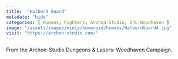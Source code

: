 ```yaml
---
title:  "Halberd Guard"
metadate: "hide"
categories: [ Humans, Fighters, Archon-Studio, DnL-Woodhaven ]
image: "/assets/images/minis/humanoid/humans/HalberdGuard4.jpg"
visit: "https://archon-studio.com/"
---
```

From the Archon-Studio Dungeons & Lasers: Woodhaven Campaign.